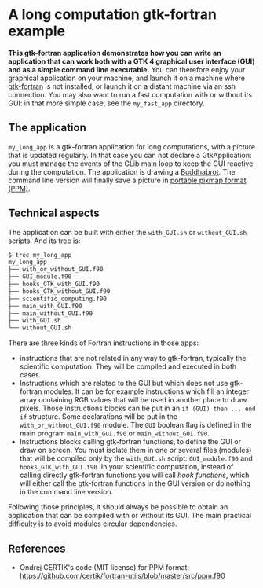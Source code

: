 # A long computation gtk-fortran example

**This gtk-fortran application demonstrates how you can write an application that can work both with a GTK 4 graphical user interface (GUI) and as a simple command line executable.** You can therefore enjoy your graphical application on your machine, and launch it on a machine where [gtk-fortran](https://github.com/vmagnin/gtk-fortran/wiki) is not installed, or launch it on a distant machine via an ssh connection. You may also want to run a fast computation with or without its GUI: in that more simple case, see the `my_fast_app` directory.

## The application

`my_long_app` is a gtk-fortran application for long computations, with a picture that is updated regularly. In that case you can not declare a GtkApplication: you must manage the events of the GLib main loop to keep the GUI reactive during the computation. The application is drawing a [Buddhabrot](https://en.wikipedia.org/wiki/Buddhabrot). The command line version will finally save a picture in [portable pixmap format (PPM)](https://en.wikipedia.org/wiki/Netpbm#File_formats).

## Technical aspects

The application can be built with either the `with_GUI.sh` or `without_GUI.sh` scripts. And its tree is:

```bash
$ tree my_long_app
my_long_app
├── with_or_without_GUI.f90
├── GUI_module.f90
├── hooks_GTK_with_GUI.f90
├── hooks_GTK_without_GUI.f90
├── scientific_computing.f90
├── main_with_GUI.f90
├── main_without_GUI.f90
├── with_GUI.sh
└── without_GUI.sh
```

There are three kinds of Fortran instructions in those apps:

* instructions that are not related in any way to gtk-fortran, typically the scientific computation. They will be compiled and executed in both cases.
* Instructions which are related to the GUI but which does not use gtk-fortran modules. It can be for example instructions which fill an integer array containing RGB values that will be used in another place to draw pixels. Those instructions blocks can be put in an `if (GUI) then ... end if` structure. Some declarations will be put in the `with_or_without_GUI.f90` module. The `GUI` boolean flag is defined in the main program `main_with_GUI.f90` or `main_without_GUI.f90`.
* Instructions blocks calling gtk-fortran functions, to define the GUI or draw on screen. You must isolate them in one or several files (modules) that will be compiled only by the `with_GUI.sh` script: `GUI_module.f90` and `hooks_GTK_with_GUI.f90`. In your scientific computation, instead of calling directly gtk-fortran functions you will call *hook functions*, which will either call the gtk-fortran functions in the GUI version or do nothing in the command line version.

Following those principles, it should always be possible to obtain an application that can be compiled with or without its GUI. The main practical difficulty is to avoid modules circular dependencies.

## References

* Ondrej CERTIK's code (MIT license) for PPM format: https://github.com/certik/fortran-utils/blob/master/src/ppm.f90
